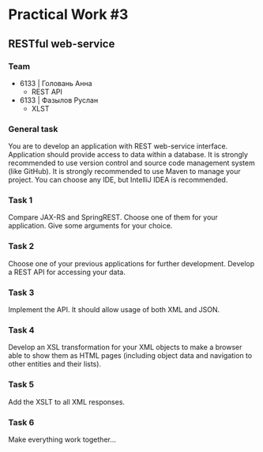 # Practical Work #3
## RESTful web-service
### Team
- 6133 | Головань Анна
  - REST API
- 6133 | Фазылов Руслан
  - XLST
### General task
You are to develop an application with REST web-service interface. Application should provide access to data within a database.
It is strongly recommended to use version control and source code management system (like GitHub).
It is strongly recommended to use Maven to manage your project.
You can choose any IDE, but IntelliJ IDEA is recommended.
### Task 1
Compare JAX-RS and SpringREST. Choose one of them for your application. Give some arguments for your choice.
### Task 2
Choose one of your previous applications for further development.
Develop a REST API for accessing your data.
### Task 3
Implement the API.
It should allow usage of both XML and JSON.
### Task 4
Develop an XSL transformation for your XML objects to make a browser able to show them as HTML pages (including object data and navigation to other entities and their lists).
### Task 5
Add the XSLT to all XML responses.
### Task 6
Make everything work together…
